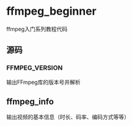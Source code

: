 # ffmpeg_beginner
ffmpeg入门系列教程代码

## 源码

### FFMPEG_VERSION

输出FFmpeg库的版本号并解析

## ffmpeg_info

输出视频的基本信息（时长、码率、编码方式等等）